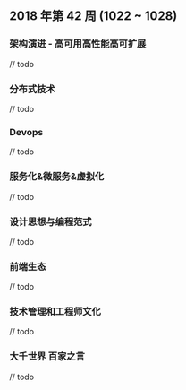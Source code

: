 
## 2018 年第 42 周 (1022 ~ 1028)

### 架构演进 - 高可用高性能高可扩展

// todo

### 分布式技术

// todo

### Devops

// todo

### 服务化&微服务&虚拟化

// todo

### 设计思想与编程范式

// todo

### 前端生态

// todo

### 技术管理和工程师文化

// todo

### 大千世界 百家之言

// todo

